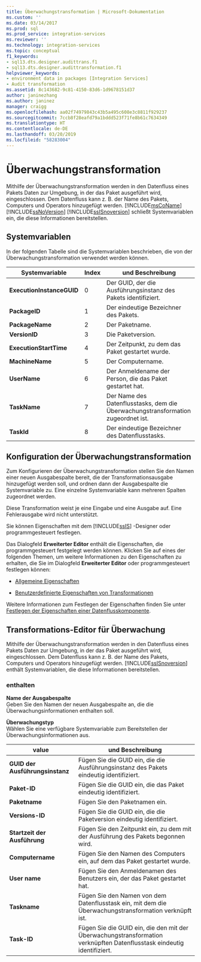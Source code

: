 ```yaml
---
title: Überwachungstransformation | Microsoft-Dokumentation
ms.custom: ''
ms.date: 03/14/2017
ms.prod: sql
ms.prod_service: integration-services
ms.reviewer: ''
ms.technology: integration-services
ms.topic: conceptual
f1_keywords:
- sql13.dts.designer.audittrans.f1
- sql13.dts.designer.audittransformation.f1
helpviewer_keywords:
- environment data in packages [Integration Services]
- Audit transformation
ms.assetid: 8c143682-9c81-4150-83d6-1d9678151d37
author: janinezhang
ms.author: janinez
manager: craigg
ms.openlocfilehash: aa02f74979843c43b5a495c608e3c8811f929237
ms.sourcegitcommit: 7ccb8f28eafd79a1bddd523f71fe8b61c7634349
ms.translationtype: HT
ms.contentlocale: de-DE
ms.lasthandoff: 03/20/2019
ms.locfileid: "58283004"
---
```

# <a name="audit-transformation"></a>Überwachungstransformation
  Mithilfe der Überwachungstransformation werden in den Datenfluss eines Pakets Daten zur Umgebung, in der das Paket ausgeführt wird, eingeschlossen. Dem Datenfluss kann z. B. der Name des Pakets, Computers und Operators hinzugefügt werden. [!INCLUDE[msCoName](../../../includes/msconame-md.md)] [!INCLUDE[ssNoVersion](../../../includes/ssnoversion-md.md)] [!INCLUDE[ssISnoversion](../../../includes/ssisnoversion-md.md)] schließt Systemvariablen ein, die diese Informationen bereitstellen.  
  
## <a name="system-variables"></a>Systemvariablen  
 In der folgenden Tabelle sind die Systemvariablen beschrieben, die von der Überwachungstransformation verwendet werden können.  
  
|Systemvariable|Index|und Beschreibung|  
|---------------------|-----------|-----------------|  
|**ExecutionInstanceGUID**|0|Der GUID, der die Ausführungsinstanz des Pakets identifiziert.|  
|**PackageID**|1|Der eindeutige Bezeichner des Pakets.|  
|**PackageName**|2|Der Paketname.|  
|**VersionID**|3|Die Paketversion.|  
|**ExecutionStartTime**|4|Der Zeitpunkt, zu dem das Paket gestartet wurde.|  
|**MachineName**|5|Der Computername.|  
|**UserName**|6|Der Anmeldename der Person, die das Paket gestartet hat.|  
|**TaskName**|7|Der Name des Datenflusstasks, dem die Überwachungstransformation zugeordnet ist.|  
|**TaskId**|8|Der eindeutige Bezeichner des Datenflusstasks.|  
  
## <a name="configuration-of-the-audit-transformation"></a>Konfiguration der Überwachungstransformation  
 Zum Konfigurieren der Überwachungstransformation stellen Sie den Namen einer neuen Ausgabespalte bereit, die der Transformationsausgabe hinzugefügt werden soll, und ordnen dann der Ausgabespalte die Systemvariable zu. Eine einzelne Systemvariable kann mehreren Spalten zugeordnet werden.  
  
 Diese Transformation weist je eine Eingabe und eine Ausgabe auf. Eine Fehlerausgabe wird nicht unterstützt.  
  
 Sie können Eigenschaften mit dem [!INCLUDE[ssIS](../../../includes/ssis-md.md)] -Designer oder programmgesteuert festlegen.  
  
 Das Dialogfeld **Erweiterter Editor** enthält die Eigenschaften, die programmgesteuert festgelegt werden können. Klicken Sie auf eines der folgenden Themen, um weitere Informationen zu den Eigenschaften zu erhalten, die Sie im Dialogfeld **Erweiterter Editor** oder programmgesteuert festlegen können:  
  
-   [Allgemeine Eigenschaften](https://msdn.microsoft.com/library/51973502-5cc6-4125-9fce-e60fa1b7b796)  
  
-   [Benutzerdefinierte Eigenschaften von Transformationen](../../../integration-services/data-flow/transformations/transformation-custom-properties.md)  
  
 Weitere Informationen zum Festlegen der Eigenschaften finden Sie unter [Festlegen der Eigenschaften einer Datenflusskomponente](../../../integration-services/data-flow/set-the-properties-of-a-data-flow-component.md).  
  
## <a name="audit-transformation-editor"></a>Transformations-Editor für Überwachung
  Mithilfe der Überwachungstransformation werden in den Datenfluss eines Pakets Daten zur Umgebung, in der das Paket ausgeführt wird, eingeschlossen. Dem Datenfluss kann z. B. der Name des Pakets, Computers und Operators hinzugefügt werden. [!INCLUDE[ssISnoversion](../../../includes/ssisnoversion-md.md)] enthält Systemvariablen, die diese Informationen bereitstellen.  
  
### <a name="options"></a>enthalten  
 **Name der Ausgabespalte**  
 Geben Sie den Namen der neuen Ausgabespalte an, die die Überwachungsinformationen enthalten soll.  
  
 **Überwachungstyp**  
 Wählen Sie eine verfügbare Systemvariable zum Bereitstellen der Überwachungsinformationen aus.  
  
|value|und Beschreibung|  
|-----------|-----------------|  
|**GUID der Ausführungsinstanz**|Fügen Sie die GUID ein, die die Ausführungsinstanz des Pakets eindeutig identifiziert.|  
|**Paket-ID**|Fügen Sie die GUID ein, die das Paket eindeutig identifiziert.|  
|**Paketname**|Fügen Sie den Paketnamen ein.|  
|**Versions-ID**|Fügen Sie die GUID ein, die die Paketversion eindeutig identifiziert.|  
|**Startzeit der Ausführung**|Fügen Sie den Zeitpunkt ein, zu dem mit der Ausführung des Pakets begonnen wird.|  
|**Computername**|Fügen Sie den Namen des Computers ein, auf dem das Paket gestartet wurde.|  
|**User name**|Fügen Sie den Anmeldenamen des Benutzers ein, der das Paket gestartet hat.|  
|**Taskname**|Fügen Sie den Namen von dem Datenflusstask ein, mit dem die Überwachungstransformation verknüpft ist.|  
|**Task-ID**|Fügen Sie die GUID ein, die den mit der Überwachungstransformation verknüpften Datenflusstask eindeutig identifiziert.|  
  
  
